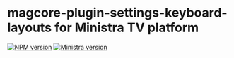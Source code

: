 # magcore-plugin-settings-keyboard-layouts for Ministra TV platform

[![NPM version](https://img.shields.io/npm/v/magcore-plugin-settings-keyboard-layouts.svg?style=flat-square)](https://www.npmjs.com/package/magcore-plugin-settings-keyboard-layouts)
[![Ministra version](https://img.shields.io/badge/Ministra-5.6.0-%23532560.svg?style=flat-square)](https://ministra.com)
